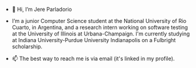 - 👋 Hi, I’m Jere Parladorio

- I’m a junior Computer Science student at the National University of Rio Cuarto, in Argentina, and a research intern working on software testing at the University of Illinois at Urbana-Champaign. I'm currently studying at Indiana University-Purdue University Indianapolis on a Fulbright scholarship.
  
- 📫 The best way to reach me is via email (it's linked in my profile).

<!---
jereparla/jereparla is a ✨ special ✨ repository because its `README.md` (this file) appears on your GitHub profile.
You can click the Preview link to take a look at your changes.
--->
